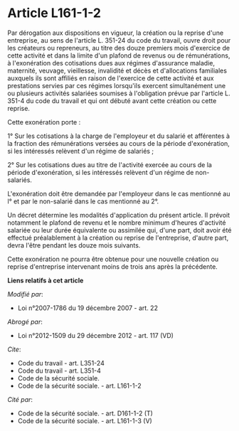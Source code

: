 # Article L161-1-2

Par dérogation aux dispositions en vigueur, la création ou la reprise d'une entreprise, au sens de l'article L. 351-24 du
code du travail, ouvre droit pour les créateurs ou repreneurs, au titre des douze premiers mois d'exercice de cette activité
et dans la limite d'un plafond de revenus ou de rémunérations, à l'exonération des cotisations dues aux régimes d'assurance
maladie, maternité, veuvage, vieillesse, invalidité et décès et d'allocations familiales auxquels ils sont affiliés en raison
de l'exercice de cette activité et aux prestations servies par ces régimes lorsqu'ils exercent simultanément une ou plusieurs
activités salariées soumises à l'obligation prévue par l'article L. 351-4 du code du travail et qui ont débuté avant cette
création ou cette reprise. 

Cette exonération porte : 

1° Sur les cotisations à la charge de l'employeur et du salarié et afférentes à la fraction des rémunérations versées au
cours de la période d'exonération, si les intéressés relèvent d'un régime de salariés ; 

2° Sur les cotisations dues au titre de l'activité exercée au cours de la période d'exonération, si les intéressés relèvent
d'un régime de non-salariés.

L'exonération doit être demandée par l'employeur dans le cas mentionné au l° et par le non-salarié dans le cas mentionné au
2°. 

Un décret détermine les modalités d'application du présent article. Il prévoit notamment le plafond de revenu et le nombre
minimum d'heures d'activité salariée ou leur durée équivalente ou assimilée qui, d'une part, doit avoir été effectué
préalablement à la création ou reprise de l'entreprise, d'autre part, devra l'être pendant les douze mois suivants. 

Cette exonération ne pourra être obtenue pour une nouvelle création ou reprise d'entreprise intervenant moins de trois ans
après la précédente.

**Liens relatifs à cet article**

_Modifié par_:

  - Loi n°2007-1786 du 19 décembre 2007 - art. 22

_Abrogé par_:

  - Loi n°2012-1509 du 29 décembre 2012 - art. 117 (VD)

_Cite_:

  - Code du travail - art. L351-24
  - Code du travail - art. L351-4
  - Code de la sécurité sociale.
  - Code de la sécurité sociale. - art. L161-1-2

_Cité par_:

  - Code de la sécurité sociale. - art. D161-1-2 (T)
  - Code de la sécurité sociale. - art. L161-1-3 (V)
